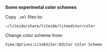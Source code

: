 **Some experimetal color schemes**

Copy `` .xml `` files to:

    ~/liteide/share/liteide/liteeditor/color

Change color scheme from:

    View:Options:LiteEditor:Editor Color Scheme

